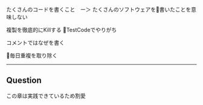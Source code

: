 たくさんのコードを書くこと　ー＞ たくさんのソフトウェアを書いたことを意味しない

複製を徹底的にKillする
TestCodeでやりがち

コメントではなぜを書く　

毎日重複を取り除く

---

## Question
この章は実践できているため割愛

